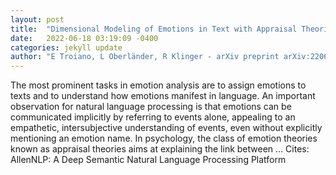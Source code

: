 ```yaml
---
layout: post
title:  "Dimensional Modeling of Emotions in Text with Appraisal Theories: Corpus Creation, Annotation Reliability, and Prediction"
date:   2022-06-18 03:19:09 -0400
categories: jekyll update
author: "E Troiano, L Oberländer, R Klinger - arXiv preprint arXiv:2206.05238, 2022"
---
```

The most prominent tasks in emotion analysis are to assign emotions to texts and to understand how emotions manifest in language. An important observation for natural language processing is that emotions can be communicated implicitly by referring to events alone, appealing to an empathetic, intersubjective understanding of events, even without explicitly mentioning an emotion name. In psychology, the class of emotion theories known as appraisal theories aims at explaining the link between …
Cites: ‪AllenNLP: A Deep Semantic Natural Language Processing Platform‬  